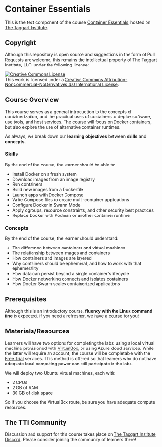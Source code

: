 # Container Essentials

This is the text component of the course [Container Essentials](https://taggartinstitute.org/p/container-essentials), hosted on [The Taggart Institute](https://taggartinstitute.org).

## Copyright

Although this repository is open source and suggestions in the form of Pull Requests are welcome, this remains the intellectual property of The Taggart Institute, LLC, under the following license:

<a rel="license" href="http://creativecommons.org/licenses/by-nc-nd/4.0/"><img alt="Creative Commons License" style="border-width:0" src="https://i.creativecommons.org/l/by-nc-nd/4.0/88x31.png" /></a><br />This work is licensed under a <a rel="license" href="http://creativecommons.org/licenses/by-nc-nd/4.0/">Creative Commons Attribution-NonCommercial-NoDerivatives 4.0 International License</a>.


## Course Overview

This course serves as a general introduction to the concepts of containerization, and the practical uses of containers to deploy software, use tools, and host services. The course will focus on Docker containers, but also explore the use of alternative container runtimes.

As always, we break down our **learning objectives** between **skills** and **concepts**.

### Skills 

By the end of the course, the learner should be able to:

- Install Docker on a fresh system
- Download images from an image registry
- Run containers
- Build new images from a Dockerfile
- Launch apps with Docker Compose
- Write Compose files to create multi-container applications
- Configure Docker in Swarm Mode
- Apply cgroups, resource constraints, and other security best practices
- Replace Docker with Podman or another container runtime

### Concepts

By the end of the course, the learner should understand:

- The difference between containers and virtual machines
- The relationship between images and containers
- How containers and images are layered
- Why containers should be ephemeral, and how to work with that ephemerality
- How data can persist beyond a single container's lifecycle
- How Docker networking connects and isolates containers
- How Docker Swarm scales containerized applications

## Prerequisites

Although this is an introductory course, **fluency with the Linux command line** is expected. If you need a refresher, we have a [course](https://taggartinstitute.org/p/intro-to-the-linux-command-line) for you!

## Materials/Resources

Learners will have two options for completing the labs: using a local virtual machine provisioned with [VirtualBox](https://virtualbox.org), or using Azure cloud services. While the latter will require an account, the course will be completable with the [Free Trial](https://azure.microsoft.com/en-us/pricing/offers/ms-azr-0044p/) services. This method is offered so that learners who do not have adequate local computing power can still participate in the labs.

We will deploy two Ubuntu virtual machines, each with:

- 2 CPUs
- 2 GB of RAM
- 30 GB of disk space

So if you choose the VirtualBox route, be sure you have adequate compute resources.

## The TTI Community

Discussion and support for this course takes place on [The Taggart Institute Discord](https://discord.gg/taggartinstitute). Please consider joining the community of learners there!

